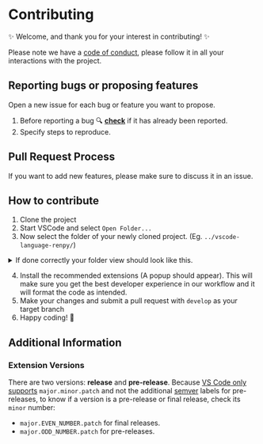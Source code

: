 # Contributing

:sparkles: Welcome, and thank you for your interest in contributing! :sparkles:

Please note we have a [code of conduct](https://github.com/LuqueDaniel/vscode-language-renpy/blob/master/CODE_OF_CONDUCT.md), please follow it in all your interactions with the project.

## Reporting bugs or proposing features

Open a new issue for each bug or feature you want to propose.

1. Before reporting a bug :mag: **[check](https://github.com/LuqueDaniel/vscode-language-renpy/issues)** if it has
   already been reported.
2. Specify steps to reproduce.

## Pull Request Process

If you want to add new features, please make sure to discuss it in an issue.

## How to contribute

1. Clone the project
2. Start VSCode and select `Open Folder...`
3. Now select the folder of your newly cloned project. (Eg. `../vscode-language-renpy/`)

<details><summary>If done correctly your folder view should look like this.</summary>

![image](https://user-images.githubusercontent.com/60387522/176013833-e5d39ebc-0b13-4a6f-b10c-c2e3b4f68f67.png)

</details>

4. Install the recommended extensions (A popup should appear). This will make sure you get the best developer experience in our workflow and it will format the code as intended.
5. Make your changes and submit a pull request with `develop` as your target branch
6. Happy coding! 🚀

## Additional Information

### Extension Versions

There are two versions: **release** and **pre-release**. Because [VS Code only supports](https://code.visualstudio.com/api/working-with-extensions/publishing-extension#prerelease-extensions) `major.minor.patch` and not the additional [semver](https://semver.org/) labels for pre-releases, to know if a version is a pre-release or final release, check its `minor` number:

* `major.EVEN_NUMBER.patch` for final releases.
* `major.ODD_NUMBER.patch` for pre-releases.

